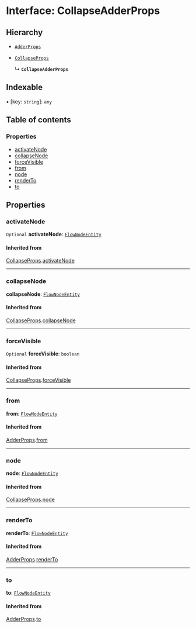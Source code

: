 # Interface: CollapseAdderProps

## Hierarchy

* [`AdderProps`](/en/auto-docs/fixed-layout-editor/interfaces/AdderProps.md)

* [`CollapseProps`](/en/auto-docs/fixed-layout-editor/interfaces/CollapseProps.md)

  ↳ **`CollapseAdderProps`**

## Indexable

▪ \[key: `string`]: `any`

## Table of contents

### Properties

* [activateNode](/en/auto-docs/fixed-layout-editor/interfaces/CollapseAdderProps.md#activatenode)
* [collapseNode](/en/auto-docs/fixed-layout-editor/interfaces/CollapseAdderProps.md#collapsenode)
* [forceVisible](/en/auto-docs/fixed-layout-editor/interfaces/CollapseAdderProps.md#forcevisible)
* [from](/en/auto-docs/fixed-layout-editor/interfaces/CollapseAdderProps.md#from)
* [node](/en/auto-docs/fixed-layout-editor/interfaces/CollapseAdderProps.md#node)
* [renderTo](/en/auto-docs/fixed-layout-editor/interfaces/CollapseAdderProps.md#renderto)
* [to](/en/auto-docs/fixed-layout-editor/interfaces/CollapseAdderProps.md#to)

## Properties

### activateNode

`Optional` **activateNode**: [`FlowNodeEntity`](/en/auto-docs/fixed-layout-editor/classes/FlowNodeEntity-1.md)

#### Inherited from

[CollapseProps](/en/auto-docs/fixed-layout-editor/interfaces/CollapseProps.md).[activateNode](/en/auto-docs/fixed-layout-editor/interfaces/CollapseProps.md#activatenode)

***

### collapseNode

**collapseNode**: [`FlowNodeEntity`](/en/auto-docs/fixed-layout-editor/classes/FlowNodeEntity-1.md)

#### Inherited from

[CollapseProps](/en/auto-docs/fixed-layout-editor/interfaces/CollapseProps.md).[collapseNode](/en/auto-docs/fixed-layout-editor/interfaces/CollapseProps.md#collapsenode)

***

### forceVisible

`Optional` **forceVisible**: `boolean`

#### Inherited from

[CollapseProps](/en/auto-docs/fixed-layout-editor/interfaces/CollapseProps.md).[forceVisible](/en/auto-docs/fixed-layout-editor/interfaces/CollapseProps.md#forcevisible)

***

### from

**from**: [`FlowNodeEntity`](/en/auto-docs/fixed-layout-editor/classes/FlowNodeEntity-1.md)

#### Inherited from

[AdderProps](/en/auto-docs/fixed-layout-editor/interfaces/AdderProps.md).[from](/en/auto-docs/fixed-layout-editor/interfaces/AdderProps.md#from)

***

### node

**node**: [`FlowNodeEntity`](/en/auto-docs/fixed-layout-editor/classes/FlowNodeEntity-1.md)

#### Inherited from

[CollapseProps](/en/auto-docs/fixed-layout-editor/interfaces/CollapseProps.md).[node](/en/auto-docs/fixed-layout-editor/interfaces/CollapseProps.md#node)

***

### renderTo

**renderTo**: [`FlowNodeEntity`](/en/auto-docs/fixed-layout-editor/classes/FlowNodeEntity-1.md)

#### Inherited from

[AdderProps](/en/auto-docs/fixed-layout-editor/interfaces/AdderProps.md).[renderTo](/en/auto-docs/fixed-layout-editor/interfaces/AdderProps.md#renderto)

***

### to

**to**: [`FlowNodeEntity`](/en/auto-docs/fixed-layout-editor/classes/FlowNodeEntity-1.md)

#### Inherited from

[AdderProps](/en/auto-docs/fixed-layout-editor/interfaces/AdderProps.md).[to](/en/auto-docs/fixed-layout-editor/interfaces/AdderProps.md#to)
